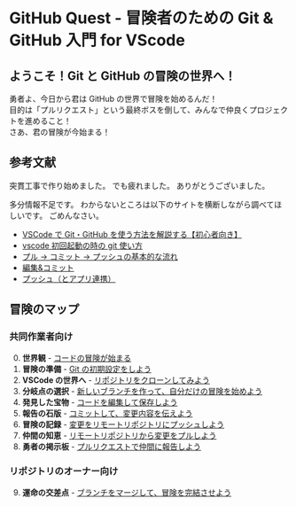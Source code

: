 # GitHub Quest - 冒険者のための Git & GitHub 入門 for VScode

## ようこそ！Git と GitHub の冒険の世界へ！

勇者よ、今日から君は GitHub の世界で冒険を始めるんだ！  
目的は「プルリクエスト」という最終ボスを倒して、みんなで仲良くプロジェクトを進めること！  
さあ、君の冒険が今始まる！

## 参考文献

突貫工事で作り始めました。
でも疲れました。
ありがとうございました。

多分情報不足です。
わからないところは以下のサイトを横断しながら調べてほしいです。
ごめんなさい。

- [VSCode で Git・GitHub を使う方法を解説する【初心者向き】](https://miyashimo-studio.jp/blog/detail/vscode-github/)
- [vscode 初回起動の時の git 使い方](https://zenn.dev/kd_gamegikenblg/articles/b220e23b0b7ef9#%E4%BD%BF%E3%81%84%E6%96%B9)
- [プル → コミット → プッシュの基本的な流れ](https://zenn.dev/ojk/books/github-vscode/viewer/pull-push)
- [編集&コミット](https://zenn.dev/ojk/books/github-vscode/viewer/vscode-git#%E7%B7%A8%E9%9B%86%EF%BC%86%E3%82%B3%E3%83%9F%E3%83%83%E3%83%88)
- [プッシュ（とアプリ連携）](https://zenn.dev/ojk/books/github-vscode/viewer/vscode-git#%E3%83%97%E3%83%83%E3%82%B7%E3%83%A5%EF%BC%88%E3%81%A8%E3%82%A2%E3%83%97%E3%83%AA%E9%80%A3%E6%90%BA%EF%BC%89)

## 冒険のマップ


### 共同作業者向け

0. **世界観** - [コードの冒険が始まる](chapter00.md)
1. **冒険の準備** - [Git の初期設定をしよう](chapters/01_git_initial_setup.md)
2. **VSCode の世界へ** - [リポジトリをクローンしてみよう](chapters/02_clone_repository.md)
3. **分岐点の選択** - [新しいブランチを作って、自分だけの冒険を始めよう](chapters/03_create_branch.md)
4. **発見した宝物** - [コードを編集して保存しよう](chapters/04_edit_and_save_code.md)
5. **報告の石版** - [コミットして、変更内容を伝えよう](chapters/05_commit_changes.md)
6. **冒険の記録** - [変更をリモートリポジトリにプッシュしよう](chapters/06_push_changes.md)
7. **仲間の知恵** - [リモートリポジトリから変更をプルしよう](chapters/07_pull_changes.md)
8. **勇者の掲示板** - [プルリクエストで仲間に報告しよう](chapters/08_create_pull_request.md)

### リポジトリのオーナー向け

9. **運命の交差点** - [ブランチをマージして、冒険を完結させよう](chapters/09_merge_branch.md)


